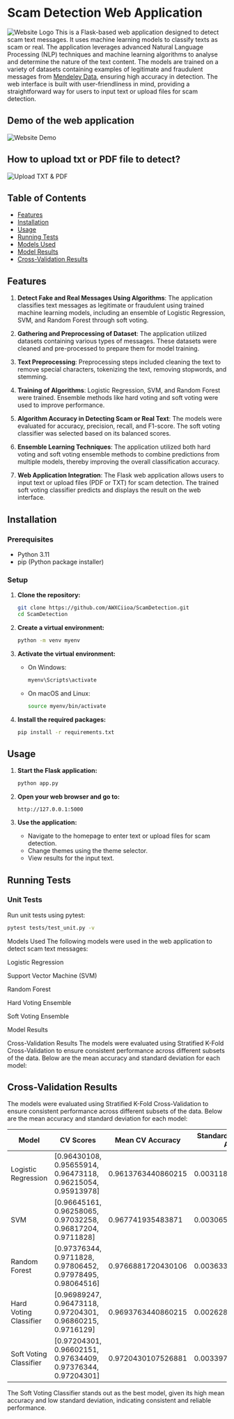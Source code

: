# Scam Detection Web Application
![Website Logo](static/ScamDetection.png)
This is a Flask-based web application designed to detect scam text messages. It uses machine learning models to classify texts as scam or real. The application leverages advanced Natural Language Processing (NLP) techniques and machine learning algorithms to analyse and determine the nature of the text content. The models are trained on a variety of datasets containing examples of legitimate and fraudulent messages from [Mendeley Data](https://data.mendeley.com/datasets/f45bkkt8pr/1), ensuring high accuracy in detection. The web interface is built with user-friendliness in mind, providing a straightforward way for users to input text or upload files for scam detection.

## Demo of the web application
![Website Demo](static/Demo.gif)

## How to upload txt or PDF file to detect?
![Upload TXT & PDF](static/UploadTXT&PDF.gif)

## Table of Contents
- [Features](#features)
- [Installation](#installation)
- [Usage](#usage)
- [Running Tests](#running-tests)
- [Models Used](#models-used)
- [Model Results](#model-results)
- [Cross-Validation Results](#cross-validation-results)

## Features

1. **Detect Fake and Real Messages Using Algorithms**: The application classifies text messages as legitimate or fraudulent using trained machine learning models, including an ensemble of Logistic Regression, SVM, and Random Forest through soft voting.

2. **Gathering and Preprocessing of Dataset**: The application utilized datasets containing various types of messages. These datasets were cleaned and pre-processed to prepare them for model training.

3. **Text Preprocessing**: Preprocessing steps included cleaning the text to remove special characters, tokenizing the text, removing stopwords, and stemming.

4. **Training of Algorithms**: Logistic Regression, SVM, and Random Forest were trained. Ensemble methods like hard voting and soft voting were used to improve performance.

5. **Algorithm Accuracy in Detecting Scam or Real Text**: The models were evaluated for accuracy, precision, recall, and F1-score. The soft voting classifier was selected based on its balanced scores.

6. **Ensemble Learning Techniques**: The application utilized both hard voting and soft voting ensemble methods to combine predictions from multiple models, thereby improving the overall classification accuracy.

7. **Web Application Integration**: The Flask web application allows users to input text or upload files (PDF or TXT) for scam detection. The trained soft voting classifier predicts and displays the result on the web interface.

## Installation

### Prerequisites
- Python 3.11
- pip (Python package installer)

### Setup
1. **Clone the repository:**
    ```sh
    git clone https://github.com/AWXCiioa/ScamDetection.git
    cd ScamDetection
    ```

2. **Create a virtual environment:**
    ```sh
    python -m venv myenv
    ```

3. **Activate the virtual environment:**
    - On Windows:
        ```sh
        myenv\Scripts\activate
        ```
    - On macOS and Linux:
        ```sh
        source myenv/bin/activate
        ```

4. **Install the required packages:**
    ```sh
    pip install -r requirements.txt
    ```

## Usage

1. **Start the Flask application:**
    ```sh
    python app.py
    ```

2. **Open your web browser and go to:**
    ```
    http://127.0.0.1:5000
    ```

3. **Use the application:**
    - Navigate to the homepage to enter text or upload files for scam detection.
    - Change themes using the theme selector.
    - View results for the input text.

## Running Tests

### Unit Tests

Run unit tests using pytest:
```sh
pytest tests/test_unit.py -v
```

Models Used
The following models were used in the web application to detect scam text messages:

Logistic Regression

Support Vector Machine (SVM)

Random Forest

Hard Voting Ensemble

Soft Voting Ensemble

Model Results

Cross-Validation Results
The models were evaluated using Stratified K-Fold Cross-Validation to ensure consistent performance across different subsets of the data. Below are the mean accuracy and standard deviation for each model:

## Cross-Validation Results

The models were evaluated using Stratified K-Fold Cross-Validation to ensure consistent performance across different subsets of the data. Below are the mean accuracy and standard deviation for each model:

| Model                      | CV Scores                                             | Mean CV Accuracy       | Standard Deviation of CV Accuracy |
|----------------------------|-------------------------------------------------------|------------------------|------------------------------------|
| Logistic Regression        | [0.96430108, 0.95655914, 0.96473118, 0.96215054, 0.95913978] | 0.9613763440860215     | 0.0031182054125405514             |
| SVM                        | [0.96645161, 0.96258065, 0.97032258, 0.96817204, 0.9711828]  | 0.967741935483871      | 0.0030655534935407464             |
| Random Forest              | [0.97376344, 0.9711828, 0.97806452, 0.97978495, 0.98064516]  | 0.9766881720430106     | 0.003633326809796602              |
| Hard Voting Classifier     | [0.96989247, 0.96473118, 0.97204301, 0.96860215, 0.9716129]  | 0.9693763440860215     | 0.0026289388025696483             |
| Soft Voting Classifier     | [0.97204301, 0.96602151, 0.97634409, 0.97376344, 0.97204301] | 0.9720430107526881     | 0.003397577231506474              |

The Soft Voting Classifier stands out as the best model, given its high mean accuracy and low standard deviation, indicating consistent and reliable performance.
